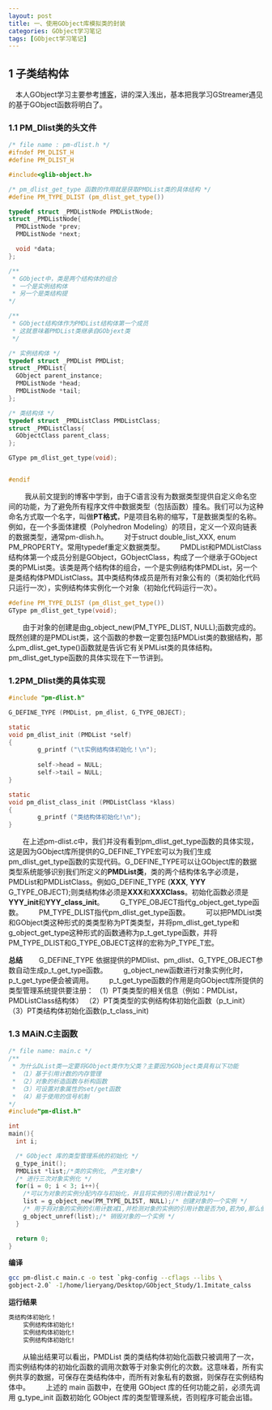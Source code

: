 ```yaml
---
layout: post
title: 一、使用GObject库模拟类的封装
categories: GObject学习笔记
tags: [GObject学习笔记]
---
```

## 1 子类结构体

&emsp;本人GObject学习主要参考[博客](http://garfileo.is-programmer.com/categories/6934/posts)，讲的深入浅出，基本把我学习GStreamer遇见的基于GObject函数将明白了。

### 1.1 PM_Dlist类的头文件

```c
/* file name : pm-dlist.h */
#ifndef PM_DLIST_H
#define PM_DLIST_H

#include<glib-object.h>

/* pm_dlist_get_type 函数的作用就是获取PMDList类的具体结构 */
#define PM_TYPE_DLIST (pm_dlist_get_type())

typedef struct _PMDListNode PMDListNode;
struct _PMDListNode{
  PMDListNode *prev;
  PMDListNode *next;

  void *data;
};

/**
 * GObject中，类是两个结构体的组合
 * 一个是实例结构体
 * 另一个是类结构提
*/

/**
 * GObject结构体作为PMDList结构体第一个成员
 * 这就意味着PMDList类继承自GObjext类
 */

/* 实例结构体 */
typedef struct _PMDList PMDList;
struct _PMDList{
  GObject parent_instance;
  PMDListNode *head;
  PMDListNode *tail;
};

/* 类结构体 */
typedef struct _PMDListClass PMDListClass;
struct _PMDListClass{
  GObjectClass parent_class;
};

GType pm_dlist_get_type(void);


#endif
```
&emsp;&emsp; 我从前文提到的博客中学到，由于C语言没有为数据类型提供自定义命名空间的功能，为了避免所有程序文件中数据类型（包括函数）撞名。我们可以为这种命名方式取一个名字，叫做**PT格式**，P是项目名称的缩写，T是数据类型的名称。例如，在一个多面体建模（Polyhedron Modeling）的项目，定义一个双向链表的数据类型，通常pm-dlish.h。
&emsp;&emsp;对于struct double_list_XXX, enum PM_PROPERTY。常用typedef重定义数据类型。
&emsp;&emsp;PMDList和PMDListClass结构体第一个成员分别是GObject，GObjectClass，构成了一个继承于GObject类的PMList类。该类是两个结构体的组合，一个是实例结构体PMDList，另一个是类结构体PMDListClass。其中类结构体成员是所有对象公有的（类初始化代码只运行一次），实例结构体实例化一个对象（初始化代码运行一次）。

```c
#define PM_TYPE_DLIST (pm_dlist_get_type())
GType pm_dlist_get_type(void);
```
&emsp;&emsp;由于对象的创建是由g_object_new(PM_TYPE_DLIST, NULL);函数完成的。既然创建的是PMDList类，这个函数的参数一定要包括PMDList类的数据结构，那么pm_dlist_get_type()函数就是告诉它有关PMList类的具体结构。pm_dlist_get_type函数的具体实现在下一节讲到。
### 1.2PM_Dlist类的具体实现
```c
#include "pm-dlist.h"

G_DEFINE_TYPE (PMDList, pm_dlist, G_TYPE_OBJECT);

static
void pm_dlist_init (PMDList *self)
{
        g_printf ("\t实例结构体初始化！\n");
 
        self->head = NULL;
        self->tail = NULL;
}

static
void pm_dlist_class_init (PMDListClass *klass)
{
        g_printf ("类结构体初始化!\n");
}
```
&emsp;&emsp;在上述pm-dlist.c中，我们并没有看到pm_dlist_get_type函数的具体实现，这是因为GObject库所提供的G_DEFINE_TYPE宏可以为我们生成pm_dlist_get_type函数的实现代码。G_DEFINE_TYPE可以让GObject库的数据类型系统能够识别我们所定义的**PMDList类**，类的两个结构体名字必须是，PMDList和PMDListClass。例如G_DEFINE_TYPE (**XXX**, **YYY** G_TYPE_OBJECT);则类结构体必须是**XXX**和**XXXClass**。初始化函数必须是**YYY_init**和**YYY_class_init**。
&emsp;&emsp;G_TYPE_OBJECT指代g_object_get_type函数。
&emsp;&emsp;PM_TYPE_DLIST指代pm_dlist_get_type函数。
&emsp;&emsp;可以把PMDList类和GObject类这种形式的类类型称为PT类类型，并将pm_dlist_get_type和g_object_get_type这种形式的函数通称为p_t_get_type函数，并将PM_TYPE_DLIST和G_TYPE_OBJECT这样的宏称为P_TYPE_T宏。

**总结**
&emsp;&emsp;G_DEFINE_TYPE 依据提供的PMDlist、pm_dlist、G_TYPE_OBJECT参数自动生成p_t_get_type函数。
&emsp;&emsp;g_object_new函数进行对象实例化时，p_t_get_type便会被调用。
&emsp;&emsp;p_t_get_type函数的作用是向GObject库所提供的类型管理系统提供要注册：
（1）PT类类型的相关信息（例如：PMDList，PMDListClass结构体）
（2）PT类类型的实例结构体初始化函数（p_t_init）
（3）PT类结构体初始化函数(p_t_class_init)

### 1.3 MAiN.C主函数
```c
/* file name: main.c */
/**
 * 为什么DList类一定要将GObject类作为父类？主要因为GObject类具有以下功能
 * （1）基于引用计数的内存管理
 * （2）对象的析造函数与析构函数
 * （3）可设置对象属性的set/get函数
 * （4）易于使用的信号机制
*/
#include"pm-dlist.h"

int
main(){
  int i;

  /* GObject 库的类型管理系统的初始化 */
  g_type_init();
  PMDList *list;/*类的实例化, 产生对象*/
  /* 进行三次对象实例化 */
  for(i = 0; i < 3; i++){
    /*可以为对象的实例分配内存与初始化，并且将实例的引用计数设为1*/
    list = g_object_new(PM_TYPE_DLIST, NULL);/* 创建对象的一个实例 */
    /* 用于将对象的实例的引用计数减1,并检测对象的实例的引用计数是否为0,若为0,那么便释放对象的实例存储空间 */
    g_object_unref(list);/* 销毁对象的一个实例 */
  }

  return 0;
}
```

**编译**
```bash
gcc pm-dlist.c main.c -o test `pkg-config --cflags --libs \
gobject-2.0` -I/home/lieryang/Desktop/GObject_Study/1.Imitate_calss
```
**运行结果**

```bash
类结构体初始化！
	实例结构体初始化!
	实例结构体初始化!
	实例结构体初始化!
```
&emsp;&emsp;从输出结果可以看出，PMDList 类的类结构体初始化函数只被调用了一次，而实例结构体的初始化函数的调用次数等于对象实例化的次数。这意味着，所有实例共享的数据，可保存在类结构体中，而所有对象私有的数据，则保存在实例结构体中。
&emsp;&emsp;上述的 main 函数中，在使用 GObject 库的任何功能之前，必须先调用 g_type_init 函数初始化 GObject 库的类型管理系统，否则程序可能会出错。